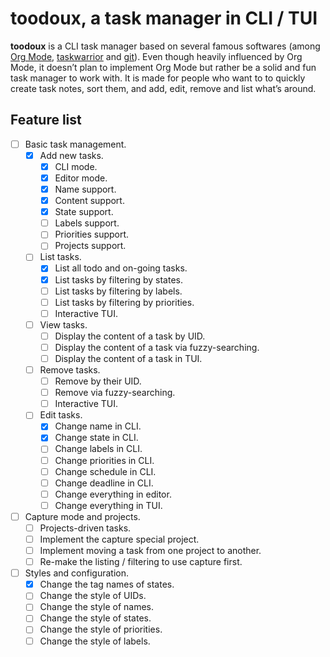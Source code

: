 # toodoux, a task manager in CLI / TUI

**toodoux** is a CLI task manager based on several famous softwares (among [Org Mode], [taskwarrior] and [git]).
Even though heavily influenced by Org Mode, it doesn’t plan to implement Org Mode but rather be a
solid and fun task manager to work with. It is made for people who want to to quickly create task
notes, sort them, and add, edit, remove and list what’s around.

## Feature list

- [ ] Basic task management.
  - [x] Add new tasks.
    - [x] CLI mode.
    - [x] Editor mode.
    - [x] Name support.
    - [x] Content support.
    - [x] State support.
    - [ ] Labels support.
    - [ ] Priorities support.
    - [ ] Projects support.
  - [ ] List tasks.
    - [x] List all todo and on-going tasks.
    - [x] List tasks by filtering by states.
    - [ ] List tasks by filtering by labels.
    - [ ] List tasks by filtering by priorities.
    - [ ] Interactive TUI.
  - [ ] View tasks.
    - [ ] Display the content of a task by UID.
    - [ ] Display the content of a task via fuzzy-searching.
    - [ ] Display the content of a task in TUI.
  - [ ] Remove tasks.
    - [ ] Remove by their UID.
    - [ ] Remove via fuzzy-searching.
    - [ ] Interactive TUI.
  - [ ] Edit tasks.
    - [x] Change name in CLI.
    - [x] Change state in CLI.
    - [ ] Change labels in CLI.
    - [ ] Change priorities in CLI.
    - [ ] Change schedule in CLI.
    - [ ] Change deadline in CLI.
    - [ ] Change everything in editor.
    - [ ] Change everything in TUI.
- [ ] Capture mode and projects.
  - [ ] Projects-driven tasks.
  - [ ] Implement the capture special project.
  - [ ] Implement moving a task from one project to another.
  - [ ] Re-make the listing / filtering to use capture first.
- [ ] Styles and configuration.
  - [x] Change the tag names of states.
  - [ ] Change the style of UIDs.
  - [ ] Change the style of names.
  - [ ] Change the style of states.
  - [ ] Change the style of priorities.
  - [ ] Change the style of labels.

[Org Mode]: https://orgmode.org
[taskwarrior]: https://taskwarrior.org
[git]: https://git-scm.com
